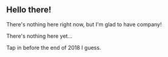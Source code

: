## Hello there!
There's nothing here right now, but I'm glad to have company!

There's nothing here yet... 

Tap in before the end of 2018 I guess.
